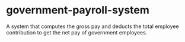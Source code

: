 # government-payroll-system

A system that computes the gross pay and deducts the total employee contribution to get the net pay of government employees.
